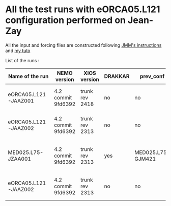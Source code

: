 # All the test runs with eORCA05.L121 configuration performed on Jean-Zay

All the input and forcing files are constructed following [JMM's instructions](https://github.com/auraoupa/grand-challenge-adastra-ORCA36/tree/AAjeanzay/eORCA05) and [my tuto](https://github.com/auraoupa/grand-challenge-adastra-ORCA36/blob/AAjeanzay/eORCA05/tuto-AA.md)

List of the runs :

| Name of the run | NEMO version | XIOS version | DRAKKAR | prev_conf | CPP.keys | Status |
|-------|---|--|--|---------|---|--|
| eORCA05.L121-JAAZ001 | 4.2 commit 9fd6392 | trunk rev 2418 | no | no | key_si3, key_xios, key_qco, key_isf | Failed : xios segmentation fault |
| eORCA05.L121-JAAZ002 | 4.2 commit 9fd6392 | trunk rev 2313 | no | no | key_si3, key_xios, key_qco, key_isf | Failed : xios abort trap signal |
| MED025.L75-JZAA001 | 4.2 commit 9fd6392 | trunk rev 2313 | yes | MED025.L75-GJM421 | key_netcdf4, key_qco, key_si3, key_xios, key_drakkar | run ok for 3 months |
| eORCA05.L121-JAAZ002 | 4.2 commit 9fd6392 | trunk rev 2313 | no | no | key_si3, key_xios, key_qco, key_isf | Failed : xios abort trap signal |
